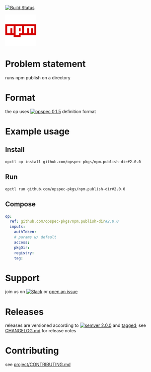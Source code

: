 [![Build Status](https://travis-ci.org/opspec-pkgs/npm.publish-dir.svg?branch=master)](https://travis-ci.org/opspec-pkgs/npm.publish-dir)

<img src="icon.svg" alt="icon" height="100px">

# Problem statement

runs npm publish on a directory

# Format

the op uses [![opspec 0.1.5](https://img.shields.io/badge/opspec-0.1.5-brightgreen.svg?colorA=6b6b6b&colorB=fc16be)](https://opspec.io/0.1.5) definition format

# Example usage

## Install

```shell
opctl op install github.com/opspec-pkgs/npm.publish-dir#2.0.0
```

## Run

```
opctl run github.com/opspec-pkgs/npm.publish-dir#2.0.0
```

## Compose

```yaml
op:
  ref: github.com/opspec-pkgs/npm.publish-dir#2.0.0
  inputs:
    authToken:
    # params w/ default
    access:
    pkgDir:
    registry:
    tag:
```

# Support

join us on
[![Slack](https://opctl-slackin.herokuapp.com/badge.svg)](https://opctl-slackin.herokuapp.com/)
or
[open an issue](https://github.com/opspec-pkgs/npm.publish-dir/issues)

# Releases

releases are versioned according to
[![semver 2.0.0](https://img.shields.io/badge/semver-2.0.0-brightgreen.svg)](http://semver.org/spec/v2.0.0.html)
and [tagged](https://git-scm.com/book/en/v2/Git-Basics-Tagging); see
[CHANGELOG.md](CHANGELOG.md) for release notes

# Contributing

see
[project/CONTRIBUTING.md](https://github.com/opspec-pkgs/project/blob/master/CONTRIBUTING.md)
